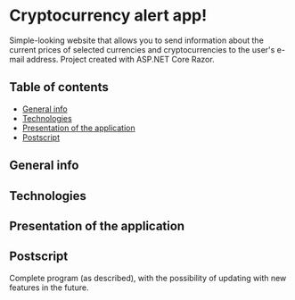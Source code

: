 # Cryptocurrency alert app!

Simple-looking website that allows you to send information about the current prices of selected currencies and cryptocurrencies to the user's e-mail address. 
Project created with ASP.NET Core Razor.

## Table of contents
* [General info](#general-info)
* [Technologies](#technologies)
* [Presentation of the application](#presentation-of-the-application)
* [Postscript](#postscript)

## General info

## Technologies

## Presentation of the application

## Postscript
Complete program (as described), with the possibility of updating with new features in the future.

